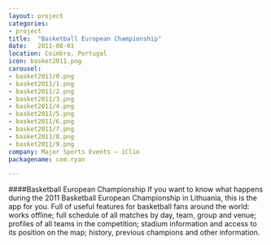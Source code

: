 ```yaml
---
layout: project
categories:
- project
title:  "Basketball European Championship"
date:   2011-08-01
location: Coimbra, Portugal
icon: basket2011.png
carousel:
- basket2011/0.png
- basket2011/1.png
- basket2011/2.png
- basket2011/3.png
- basket2011/4.png
- basket2011/5.png
- basket2011/6.png
- basket2011/7.png
- basket2011/8.png
- basket2011/9.png
company: Major Sports Events – iClio
packagename: com.ryan

---
```

####Basketball European Championship
If you want to know what happens during the 2011 Basketball European Championship in Lithuania, this is the app for you. Full of useful features for basketball fans around the world: works offline; full schedule of all matches by day, team, group and venue; profiles of all teams in the competition; stadium information and access to its position on the map; history, previous champions and other information.
